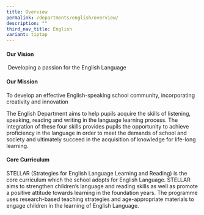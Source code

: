 ```yaml
---
title: Overview
permalink: /departments/english/overview/
description: ""
third_nav_title: English
variant: tiptap
---
```

<h4><strong>Our Vision</strong></h4>
<p>&nbsp;Developing a passion for the English Language</p>
<h4><strong>Our Mission</strong></h4>
<p>To develop an effective English-speaking school community, incorporating
creativity and innovation</p>
<p>The English Department aims to help pupils acquire the skills of listening,
speaking, reading and writing in the language learning process. The integration
of these four skills provides pupils the opportunity to achieve proficiency
in the language in order to meet the demands of school and society and
ultimately succeed in the acquisition of knowledge for life-long learning.</p>
<h4><strong>Core Curriculum</strong></h4>
<p>STELLAR (Strategies for English Language Learning and Reading) is the
core curriculum which the school adopts for English Language. STELLAR aims
to strengthen children’s language and reading skills as well as promote
a positive attitude towards learning in the foundation years. The programme
uses research-based teaching strategies and age-appropriate materials to
engage children in the learning of English Language.</p>